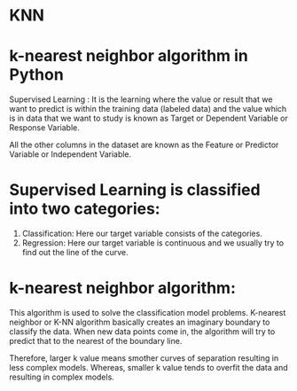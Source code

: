# KNN
# k-nearest neighbor algorithm in Python
Supervised Learning : 
It is the learning where the value or result that we want to predict is within the training data (labeled data) and the value which is in data that we want to study is known as Target or Dependent Variable or Response Variable.

 All the other columns in the dataset are known as the Feature or Predictor Variable or Independent Variable.

# Supervised Learning is classified into two categories:

1) Classification: Here our target variable consists of the categories.
2) Regression: Here our target variable is continuous and we usually try to find out the line of the curve.

# k-nearest neighbor algorithm:
This algorithm is used to solve the classification model problems. K-nearest neighbor or K-NN algorithm basically creates an imaginary boundary to classify the data. When new data points come in, the algorithm will try to predict that to the nearest of the boundary line.

Therefore, larger k value means smother curves of separation resulting in less complex models. Whereas, smaller k value tends to overfit the data and resulting in complex models.

